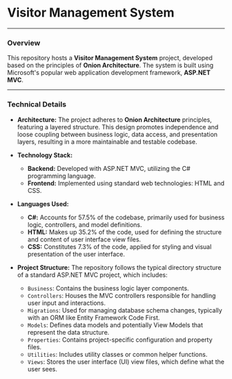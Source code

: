 # Visitor Management System

---

### Overview

This repository hosts a **Visitor Management System** project, developed based on the principles of **Onion Architecture**. The system is built using Microsoft's popular web application development framework, **ASP.NET MVC**.

---

### Technical Details

* **Architecture:** The project adheres to **Onion Architecture** principles, featuring a layered structure. This design promotes independence and loose coupling between business logic, data access, and presentation layers, resulting in a more maintainable and testable codebase.

* **Technology Stack:**
    * **Backend:** Developed with ASP.NET MVC, utilizing the C# programming language.
    * **Frontend:** Implemented using standard web technologies: HTML and CSS.

* **Languages Used:**
    * **C#:** Accounts for 57.5% of the codebase, primarily used for business logic, controllers, and model definitions.
    * **HTML:** Makes up 35.2% of the code, used for defining the structure and content of user interface view files.
    * **CSS:** Constitutes 7.3% of the code, applied for styling and visual presentation of the user interface.

* **Project Structure:** The repository follows the typical directory structure of a standard ASP.NET MVC project, which includes:
    * `Business`: Contains the business logic layer components.
    * `Controllers`: Houses the MVC controllers responsible for handling user input and interactions.
    * `Migrations`: Used for managing database schema changes, typically with an ORM like Entity Framework Code First.
    * `Models`: Defines data models and potentially View Models that represent the data structure.
    * `Properties`: Contains project-specific configuration and property files.
    * `Utilities`: Includes utility classes or common helper functions.
    * `Views`: Stores the user interface (UI) view files, which define what the user sees.
